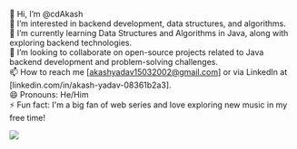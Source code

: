 👋 Hi, I’m @cdAkash <br>
👀 I’m interested in backend development, data structures, and algorithms.<br>
🌱 I’m currently learning Data Structures and Algorithms in Java, along with exploring backend technologies.<br>
💞️ I’m looking to collaborate on open-source projects related to Java backend development and problem-solving challenges.<br>
📫 How to reach me [akashyadav15032002@gmail.com] or via LinkedIn at [linkedin.com/in/akash-yadav-08361b2a3].<br>
😄 Pronouns: He/Him <br>
⚡ Fun fact: I'm a big fan of web series and love exploring new music in my free time! <br>

<!---
cdAkash/cdAkash is a ✨ special ✨ repository because its `README.md` (this file) appears on your GitHub profile.
You can click the Preview link to take a look at your changes.
--->

![](https://leetcard.jacoblin.cool/dementr?ext=heatmap,theme=wtf,)
